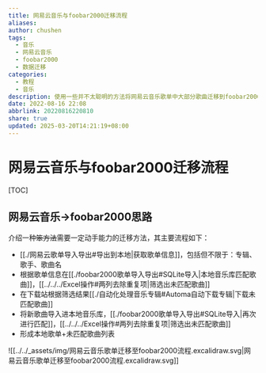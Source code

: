 ```yaml
---
title: 网易云音乐与foobar2000迁移流程
aliases: 
author: chushen
tags:
  - 音乐
  - 网易云音乐
  - foobar2000
  - 数据迁移
categories:
  - 教程
  - 音乐
description: 使用一些并不太聪明的方法将网易云音乐歌单中大部分歌曲迁移到foobar2000。本文所列方法具有：低效、正确率低、不智能等等特点，使用需谨慎
date: 2022-08-16 22:08
abbrlink: 20220816220810
share: true
updated: 2025-03-20T14:21:19+08:00
---
```

# 网易云音乐与foobar2000迁移流程

[TOC]

## 网易云音乐->foobar2000思路

介绍一种~~笨方法~~需要一定动手能力的迁移方法，其主要流程如下：

- [[./网易云歌单导入导出#导出到本地|获取歌单信息]]，包括但不限于：专辑、歌手、歌曲名
- 根据歌单信息在[[./foobar2000歌单导入导出#SQLite导入|本地音乐库匹配歌曲]]，[[../../../Excel操作#两列去除重复项|筛选出未匹配歌曲]]
- 在下载站根据筛选结果[[./自动化处理音乐专辑#Automa自动下载专辑|下载未匹配歌曲]]
- 将新歌曲导入进本地音乐库，[[./foobar2000歌单导入导出#SQLite导入|再次进行匹配]]，[[../../../Excel操作#两列去除重复项|筛选出未匹配歌曲]]
- 形成本地歌单+未匹配歌曲列表

![[../../_assets/img/网易云音乐歌单迁移至foobar2000流程.excalidraw.svg|网易云音乐歌单迁移至foobar2000流程.excalidraw.svg]]



